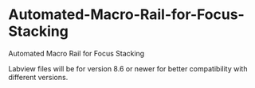 # Automated-Macro-Rail-for-Focus-Stacking
Automated Macro Rail for Focus Stacking

Labview files will be for version 8.6 or newer for better compatibility with different versions.

